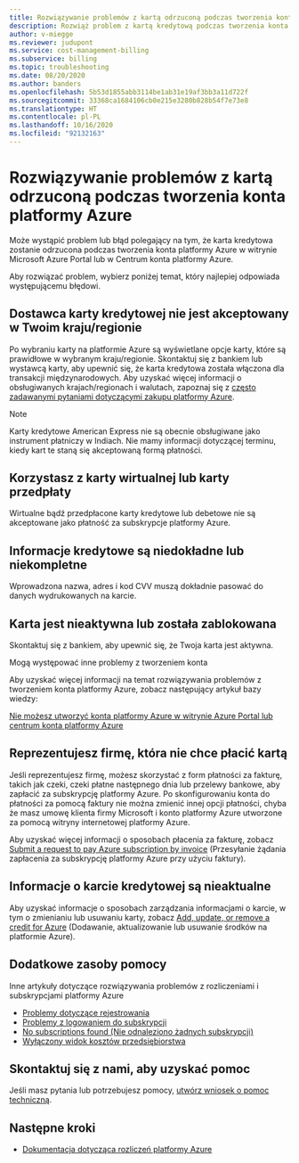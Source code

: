 ```yaml
---
title: Rozwiązywanie problemów z kartą odrzuconą podczas tworzenia konta platformy Azure
description: Rozwiąż problem z kartą kredytową podczas tworzenia konta platformy Azure w witrynie Azure Portal lub centrum konta.
author: v-miegge
ms.reviewer: judupont
ms.service: cost-management-billing
ms.subservice: billing
ms.topic: troubleshooting
ms.date: 08/20/2020
ms.author: banders
ms.openlocfilehash: 5b53d1855abb3114be1ab31e19af3bb3a11d722f
ms.sourcegitcommit: 33368ca1684106cb0e215e3280b828b54f7e73e8
ms.translationtype: HT
ms.contentlocale: pl-PL
ms.lasthandoff: 10/16/2020
ms.locfileid: "92132163"
---
```

# <a name="troubleshoot-a-declined-card-at-azure-sign-up"></a>Rozwiązywanie problemów z kartą odrzuconą podczas tworzenia konta platformy Azure

Może wystąpić problem lub błąd polegający na tym, że karta kredytowa zostanie odrzucona podczas tworzenia konta platformy Azure w witrynie Microsoft Azure Portal lub w Centrum konta platformy Azure.

Aby rozwiązać problem, wybierz poniżej temat, który najlepiej odpowiada występującemu błędowi.

## <a name="the-credit-card-provider-is-not-accepted-for-your-countryregion"></a>Dostawca karty kredytowej nie jest akceptowany w Twoim kraju/regionie

Po wybraniu karty na platformie Azure są wyświetlane opcje karty, które są prawidłowe w wybranym kraju/regionie. Skontaktuj się z bankiem lub wystawcą karty, aby upewnić się, że karta kredytowa została włączona dla transakcji międzynarodowych. Aby uzyskać więcej informacji o obsługiwanych krajach/regionach i walutach, zapoznaj się z [często zadawanymi pytaniami dotyczącymi zakupu platformy Azure](https://azure.microsoft.com/pricing/faq/).

>[!Note]
>Karty kredytowe American Express nie są obecnie obsługiwane jako instrument płatniczy w Indiach. Nie mamy informacji dotyczącej terminu, kiedy kart te staną się akceptowaną formą płatności.

## <a name="youre-using-a-virtual-or-prepaid-card"></a>Korzystasz z karty wirtualnej lub karty przedpłaty

Wirtualne bądź przedpłacone karty kredytowe lub debetowe nie są akceptowane jako płatność za subskrypcje platformy Azure.

## <a name="your-credit-information-is-inaccurate-or-incomplete"></a>Informacje kredytowe są niedokładne lub niekompletne

Wprowadzona nazwa, adres i kod CVV muszą dokładnie pasować do danych wydrukowanych na karcie.

## <a name="the-card-is-inactive-or-blocked"></a>Karta jest nieaktywna lub została zablokowana

Skontaktuj się z bankiem, aby upewnić się, że Twoja karta jest aktywna.

Mogą występować inne problemy z tworzeniem konta

Aby uzyskać więcej informacji na temat rozwiązywania problemów z tworzeniem konta platformy Azure, zobacz następujący artykuł bazy wiedzy:

[Nie możesz utworzyć konta platformy Azure w witrynie Azure Portal lub centrum konta platformy Azure](troubleshoot-azure-sign-up.md)

## <a name="you-represent-a-business-that-doesnt-want-to-pay-by-card"></a>Reprezentujesz firmę, która nie chce płacić kartą

Jeśli reprezentujesz firmę, możesz skorzystać z form płatności za fakturę, takich jak czeki, czeki płatne następnego dnia lub przelewy bankowe, aby zapłacić za subskrypcję platformy Azure. Po skonfigurowaniu konta do płatności za pomocą faktury nie można zmienić innej opcji płatności, chyba że masz umowę klienta firmy Microsoft i konto platformy Azure utworzone za pomocą witryny internetowej platformy Azure.

Aby uzyskać więcej informacji o sposobach płacenia za fakturę, zobacz [Submit a request to pay Azure subscription by invoice](pay-by-invoice.md) (Przesyłanie żądania zapłacenia za subskrypcję platformy Azure przy użyciu faktury).

## <a name="your-credit-card-information-is-outdated"></a>Informacje o karcie kredytowej są nieaktualne

Aby uzyskać informacje o sposobach zarządzania informacjami o karcie, w tym o zmienianiu lub usuwaniu karty, zobacz [Add, update, or remove a credit for Azure](change-credit-card.md) (Dodawanie, aktualizowanie lub usuwanie środków na platformie Azure).

## <a name="additional-help-resources"></a>Dodatkowe zasoby pomocy

Inne artykuły dotyczące rozwiązywania problemów z rozliczeniami i subskrypcjami platformy Azure

- [Problemy dotyczące rejestrowania](troubleshoot-azure-sign-up.md)
- [Problemy z logowaniem do subskrypcji](troubleshoot-sign-in-issue.md)
- [No subscriptions found (Nie odnaleziono żadnych subskrypcji)](no-subscriptions-found.md)
- [Wyłączony widok kosztów przedsiębiorstwa](enterprise-mgmt-grp-troubleshoot-cost-view.md)

## <a name="contact-us-for-help"></a>Skontaktuj się z nami, aby uzyskać pomoc

Jeśli masz pytania lub potrzebujesz pomocy, [utwórz wniosek o pomoc techniczną](https://ms.portal.azure.com/#blade/Microsoft_Azure_Support/HelpAndSupportBlade/newsupportrequest).

## <a name="next-steps"></a>Następne kroki

- [Dokumentacja dotycząca rozliczeń platformy Azure](../index.yml)